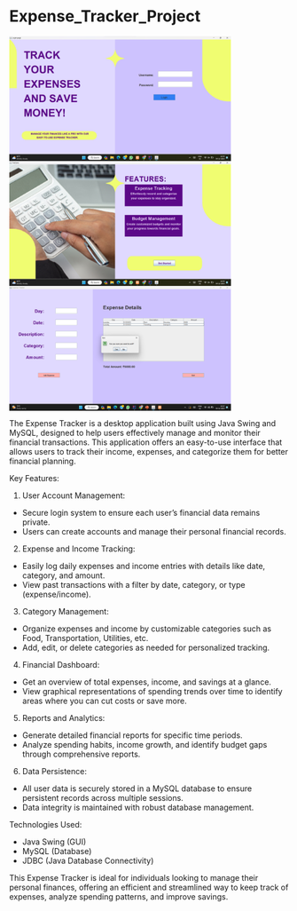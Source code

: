 # Expense_Tracker_Project
<img align="center" alt="coding" width="400" src="homepage.png">
<img align="center" alt="coding" width="400" src="featurespage.png">
<img align="center" alt="coding" width="400" src="addexpensepage.png">

The Expense Tracker is a desktop application built using Java Swing and MySQL, designed to help users effectively manage and monitor their financial transactions. This application offers an easy-to-use interface that allows users to track their income, expenses, and categorize them for better financial planning.

Key Features:
1. User Account Management:
- Secure login system to ensure each user’s financial data remains private.
- Users can create accounts and manage their personal financial records.
  
2. Expense and Income Tracking:
- Easily log daily expenses and income entries with details like date, category, and amount.
- View past transactions with a filter by date, category, or type (expense/income).

3. Category Management:
- Organize expenses and income by customizable categories such as Food, Transportation, Utilities, etc.
- Add, edit, or delete categories as needed for personalized tracking.

4. Financial Dashboard:
- Get an overview of total expenses, income, and savings at a glance.
- View graphical representations of spending trends over time to identify areas where you can cut costs or save more.
  
5. Reports and Analytics:
- Generate detailed financial reports for specific time periods.
- Analyze spending habits, income growth, and identify budget gaps through comprehensive reports.
  
6. Data Persistence:
- All user data is securely stored in a MySQL database to ensure persistent records across multiple sessions.
- Data integrity is maintained with robust database management.

Technologies Used:
- Java Swing (GUI)
- MySQL (Database)
- JDBC (Java Database Connectivity)

This Expense Tracker is ideal for individuals looking to manage their personal finances, offering an efficient and streamlined way to keep track of expenses, analyze spending patterns, and improve savings.

